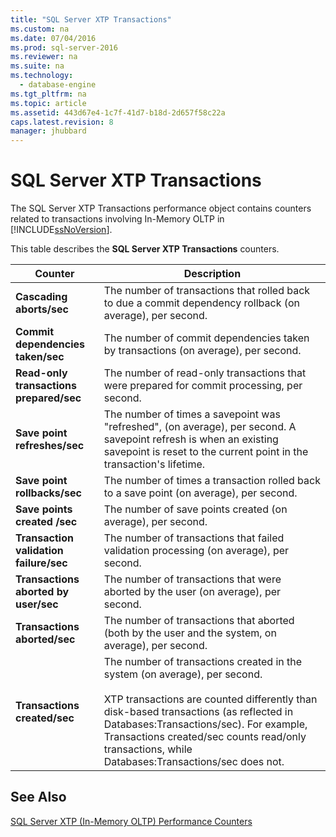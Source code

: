 ```yaml
---
title: "SQL Server XTP Transactions"
ms.custom: na
ms.date: 07/04/2016
ms.prod: sql-server-2016
ms.reviewer: na
ms.suite: na
ms.technology: 
  - database-engine
ms.tgt_pltfrm: na
ms.topic: article
ms.assetid: 443d67e4-1c7f-41d7-b18d-2d657f58c22a
caps.latest.revision: 8
manager: jhubbard
---
```

# SQL Server XTP Transactions
The SQL Server XTP Transactions performance object contains counters related to transactions involving In-Memory OLTP in [!INCLUDE[ssNoVersion](../../Topics/TopicNameContainA/includes/ssNoVersion_md.md)].  
  
 This table describes the **SQL Server XTP Transactions** counters.  
  
|Counter|Description|  
|-------------|-----------------|  
|**Cascading aborts/sec**|The number of transactions that rolled back to due a commit dependency rollback (on average), per second.|  
|**Commit dependencies taken/sec**|The number of commit dependencies taken by transactions (on average), per second.|  
|**Read-only transactions prepared/sec**|The number of read-only transactions that were prepared for commit processing, per second.|  
|**Save point refreshes/sec**|The number of times a savepoint was "refreshed", (on average), per second. A savepoint refresh is when an existing savepoint is reset to the current point in the transaction's lifetime.|  
|**Save point rollbacks/sec**|The number of times a transaction rolled back to a save point (on average), per second.|  
|**Save points created /sec**|The number of save points created (on average), per second.|  
|**Transaction validation failure/sec**|The number of transactions that failed validation processing (on average), per second.|  
|**Transactions aborted by user/sec**|The number of transactions that were aborted by the user (on average), per second.|  
|**Transactions aborted/sec**|The number of transactions that aborted (both by the user and the system, on average), per second.|  
|**Transactions created/sec**|The number of transactions created in the system (on average), per second.<br /><br /> XTP transactions are counted differently than disk-based transactions (as reflected in Databases:Transactions/sec). For example, Transactions created/sec counts read/only transactions, while Databases:Transactions/sec does not.|  
  
## See Also  
 [SQL Server XTP (In-Memory OLTP) Performance Counters](../../Topics/TopicNameNotContainA/SQL-Server-XTP--In-Memory-OLTP--Performance-Counters.md)